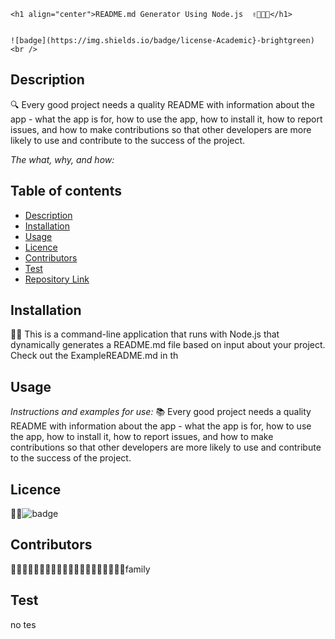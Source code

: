 
  
    <h1 align="center">README.md Generator Using Node.js  ✌️🤟🙏👋</h1>

   
    ![badge](https://img.shields.io/badge/license-Academic}-brightgreen)<br />

  

  ## Description 

  
  🔍 Every good project needs a quality README with information about the app - what the app is for, how to use the app, how to install it, how to report issues, and how to make contributions so that other developers are more likely to use and contribute to the success of the project.

  *The what, why, and how:* 
 
 
  ## Table of contents
  - [Description](#Description)
  - [Installation](#Installation)
  - [Usage](#Usage)
  - [Licence](#Licence)
  - [Contributors](#Contributors)
  - [Test](#Test)
  - [Repository Link](#Repository)

  ## Installation
  💽💽 This is a command-line application that runs with Node.js that dynamically generates a README.md file based on input about your project. Check out the ExampleREADME.md in th
  ## Usage
  *Instructions and examples for use:*
  📚 Every good project needs a quality README with information about the app - what the app is for, how to use the app, how to install it, how to report issues, and how to make contributions so that other developers are more likely to use and contribute to the success of the project.
  ## Licence
  📝📑![badge](https://img.shields.io/badge/license-Academic-brightgreen)
  
  ## Contributors
  💆🏽💆🏻‍♂️👳🏽👳🏽👳🏻‍♀️👨🏾‍🦽👨🏿‍🤝‍👨🏾family
 
  ## Test
  no tes
  